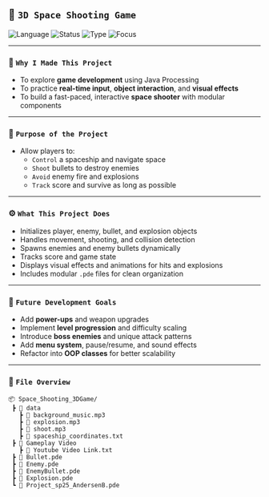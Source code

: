 ## 🚀 `3D Space Shooting Game`

![Language](https://img.shields.io/badge/Processing-Project-blue?style=for-the-badge&logo=processing)
![Status](https://img.shields.io/badge/Status-Active-brightgreen?style=for-the-badge)
![Type](https://img.shields.io/badge/Type-2D%2F3D%20Arcade%20Shooter-lightgrey?style=for-the-badge)
![Focus](https://img.shields.io/badge/Focus-Graphics%20%26%20Collision%20Logic-orange?style=for-the-badge)

---

### 🎯 `Why I Made This Project`
- To explore **game development** using Java Processing  
- To practice **real-time input**, **object interaction**, and **visual effects**  
- To build a fast-paced, interactive **space shooter** with modular components

---

### 🧠 `Purpose of the Project`
- Allow players to:
  - `Control` a spaceship and navigate space  
  - `Shoot` bullets to destroy enemies  
  - `Avoid` enemy fire and explosions  
  - `Track` score and survive as long as possible  

---

### ⚙️ `What This Project Does`
- Initializes player, enemy, bullet, and explosion objects  
- Handles movement, shooting, and collision detection  
- Spawns enemies and enemy bullets dynamically  
- Tracks score and game state  
- Displays visual effects and animations for hits and explosions  
- Includes modular `.pde` files for clean organization  

---

### 🚀 `Future Development Goals`
- Add **power-ups** and weapon upgrades  
- Implement **level progression** and difficulty scaling  
- Introduce **boss enemies** and unique attack patterns  
- Add **menu system**, pause/resume, and sound effects  
- Refactor into **OOP classes** for better scalability  

---

### 📁 `File Overview`
```
📦 Space_Shooting_3DGame/
 ┣ 📁 data
   ┣ 📄 background_music.mp3
   ┣ 📄 explosion.mp3
   ┣ 📄 shoot.mp3
   ┣ 📄 spaceship_coordinates.txt
 ┣ 📁 Gameplay Video
   ┣ 📄 Youtube Video Link.txt
 ┣ 📄 Bullet.pde
 ┣ 📄 Enemy.pde
 ┣ 📄 EnemyBullet.pde
 ┣ 📄 Explosion.pde
 ┗ 📄 Project_sp25_AndersenB.pde
```
